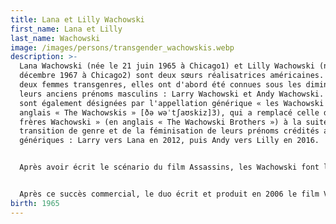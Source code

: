 ```yaml
---
title: Lana et Lilly Wachowski
first_name: Lana et Lilly
last_name: Wachowski
image: /images/persons/transgender_wachowskis.webp
description: >-
  Lana Wachowski (née le 21 juin 1965 à Chicago1) et Lilly Wachowski (née le 29
  décembre 1967 à Chicago2) sont deux sœurs réalisatrices américaines. Toutes
  deux femmes transgenres, elles ont d'abord été connues sous les diminutifs de
  leurs anciens prénoms masculins : Larry Wachowski et Andy Wachowski. Elles
  sont également désignées par l'appellation générique « les Wachowski » (en
  anglais « The Wachowskis » [ðə wəˈtʃaʊskiz]3), qui a remplacé celle des «
  frères Wachowski » (en anglais « The Wachowski Brothers ») à la suite de leur
  transition de genre et de la féminisation de leurs prénoms crédités aux
  génériques : Larry vers Lana en 2012, puis Andy vers Lilly en 2016.


  Après avoir écrit le scénario du film Assassins, les Wachowski font leurs débuts à la réalisation en 1996 avec le film Bound, puis acquièrent leur notoriété avec leur projet suivant, Matrix (1999), qui rencontre un large succès au box-office et leur vaut le Saturn Award de la meilleure réalisation. Les Wachowski continuent de s'impliquer profondément dans l'écriture et la production d'autres œuvres de cette franchise, ainsi que dans la réalisation pour les deux suites sorties en 2003 : Matrix Reloaded et Matrix Revolutions. Un quatrième volet, Matrix Resurrections, seulement réalisé par Lana Wachowski, sort en 2021.


  Après ce succès commercial, le duo écrit et produit en 2006 le film V pour Vendetta (adaptation du comic d'Alan Moore), puis travaille en 2008 sur une adaptation d'une série animée japonaise, Speed Racer. Leur film Cloud Atlas, sorti en 2012, coréalisé avec Tom Tykwer et adapté du roman de David Mitchell, fait figurer pour la première fois le nom de « Lana Wachowski » au générique4,5. Suivent en 2015 le film Jupiter : Le Destin de l'univers et la série Netflix Sense8, co-créée par Joseph Michael Straczynski.
birth: 1965
---
```

